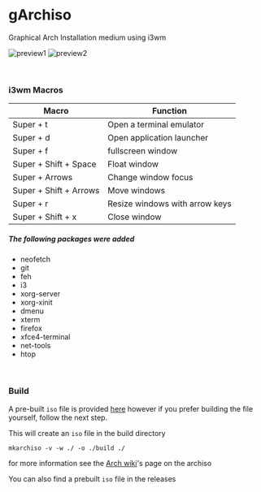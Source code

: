 # gArchiso

Graphical Arch Installation medium using i3wm
<br/>

![preview1](https://i.imgur.com/bEWuUUk.jpg)
![preview2](https://i.imgur.com/LlJLCoF.jpg)

<br/>

### i3wm Macros

| Macro                  | Function                       |
|------------------------|--------------------------------|
| Super + t              | Open a terminal emulator       |
| Super + d              | Open application launcher      |
| Super + f              | fullscreen window              |
| Super + Shift + Space  | Float window                   |
| Super + Arrows         | Change window focus            |
| Super + Shift + Arrows | Move windows                   |
| Super + r              | Resize windows with arrow keys |
| Super + Shift + x      | Close window                   |

##### The following packages were added

* neofetch
* git
* feh
* i3
* xorg-server
* xorg-xinit
* dmenu
* xterm
* firefox
* xfce4-terminal
* net-tools
* htop 

<br/>

### Build
A pre-built `iso` file is provided [here](https://github.com/matiasvlevi/garchiso/releases) however if you prefer building the file yourself, follow the next step.

This will create an `iso` file in the build directory
```
mkarchiso -v -w ./ -o ./build ./
```
for more information see the [Arch wiki](https://wiki.archlinux.org/title/archiso)'s page on the archiso

You can also find a prebuilt `iso` file in the releases

